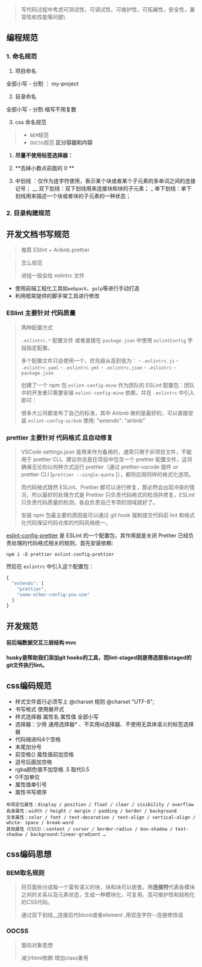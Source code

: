 > 写代码过程中考虑可测试性，可调试性，可维护性，可拓展性，安全性，兼容性和性能等问题\
>

## 编程规范

### 1. 命名规范

1. 项目命名

全部小写 - 分割 ： my-project

2. 目录命名

全部小写 - 分割 缩写不用复数

3. css 命名规范 

> - `BEM`规范 
> - `OOCSS`规范 **区分容器和内容**

1. **尽量不使用标签选择器：**

2. **去掉小数点前面的 0 **

3. 中划线 ：仅作为连字符使用，表示某个块或者某个子元素的多单词之间的连接记号；
   __  双下划线：双下划线用来连接块和块的子元素；
   _   单下划线：单下划线用来描述一个块或者块的子元素的一种状态；

### 2. 目录构建规范

## 开发文档书写规范

> 推荐 ESlint + Aribnb prettier

> 怎么规范
>
> 进组一般会给 eslintrc 文件

- 使用前端工程化工具如`webpack`、`gulp`等进行手动打造
- 利用框架提供的脚手架工具进行修改

### ESlint 主要针对 代码质量

> 两种配置方式
>
> `.eslintrc.*` 配置文件 或者直接在 `package.json` 中使用 `eslintConfig` 字段指定配置。
>
> 多个配置文件只会使用一个，优先级从高到低为： - `.eslintrc.js` - `.eslintrc.yaml` - `.eslintrc.yml` - `.eslintrc.json` - `.eslintrc` - `package.json`
>
> 创建了一个 npm 包 `eslint-config-mine` 作为团队的 ESLint 配置包：团队中的开发者只需要安装 `eslint-config-mine` 依赖，并在 `.eslintrc` 中引入即可：
>
> 很多大公司都发布了自己的标准，其中 Airbnb 做的是最好的，可以直接安装 `eslint-config-airbnb` 使用:  "extends": "airbnb"

### prettier 主要针对 代码格式 且自动修复

> VSCode settings.json 是用来作为备用的，通常只用于非项目文件，不能用于 prettier CLI。建议你总是在项目中包含一个 prettier 配置文件，这将确保无论你以何种方式运行 prettier（通过 prettier-vscode 插件 or prettier CLI [`prettier --single-quote` ]），都将应用同样的格式化选项。
>
> 而代码格式既然 ESLint、Prettier 都可以进行修复，那必然会出现冲突的情况，所以最好的处理方式是 Prettier 只负责代码格式的检测并修复，ESLint 只负责代码质量的检测，各自负责自己专项的领域就好了。
>
> 安装 npm 包最主要的原因是可以通过 git hook 强制提交代码前 lint 和格式化代码保证代码仓库的代码风格统一。

[eslint-config-prettier](https://link.zhihu.com/?target=https%3A//github.com/prettier/eslint-config-prettier) 是 ESLint 的一个配置包，其作用就是关闭 Prettier 已经负责处理的代码格式相关的规则，首先安装依赖:

```text
npm i -D prettier eslint-config-prettier
```

然后在 `eslintrc` 中引入这个配置包：

```js
{
  "extends": [
    "prettier",
    "some-other-config-you-use"
  ]
}
```

## 开发规范

#### 前后端数据交互三层结构 mvc

#### husky是帮助我们添加git hooks的工具，而lint-staged则是筛选那些staged的git文件执行lint。

## css编码规范

- 样式文件首行必须写上 @charset 规则 @charset "UTF-8";
- 书写格式 使用展开式
- 样式选择器 属性名 属性值 全部小写
- 选择器：少用 通用选择器* 、不实用id选择器、不使用无具体语义的标签选择器
- 代码缩进吗4个空格
- 末尾加分号
- 前空格{} 属性值前加空格
- 逗号后面加空格
- rgba颜色值不加空格 .5 取代0.5
- 0不加单位
- 属性值单引号
- 属性书写顺序

```
布局定位属性：display / position / float / clear / visibility / overflow
自身属性：width / height / margin / padding / border / background
文本属性：color / font / text-decoration / text-align / vertical-align / white- space / break-word
其他属性（CSS3）：content / cursor / border-radius / box-shadow / text-shadow / background:linear-gradient …
```

## css编码思想

### BEM取名规则

> 将页面拆分成每一个富有语义的块，块和块可以嵌套，用**连接符**代表各模块之间的关系以及元素状态，生成一种模块化、可复用、高可维护性和结构化的CSS代码。
>
> 通过双下划线__连接后代block或者element ,用双连字符--连接修饰语

### OOCSS

> 面向对象思想 
>
> 减少html依赖 增加class重用
>
> 

